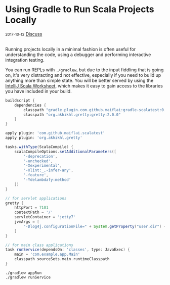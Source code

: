 # Using Gradle to Run Scala Projects Locally

<div class="meta">
  <span class="date"><small>2017-10-12</small></span>
  <span class="discuss"><a class="github-button" href="https://github.com/copperlight/copperlight.github.io/issues" data-icon="octicon-issue-opened" aria-label="Discuss copperlight/copperlight.github.io on GitHub">Discuss</a></span>
</div><br/>

Running projects locally in a minimal fashion is often useful for understanding the code, using a
debugger and performing interactive integration testing.

You can run REPLs with `./gradlew`, but due to the input fiddling that is going on, it's very
distracting and not effective, especially if you need to build up anything more than simple state.
You will be better served by using the [IntelliJ Scala Worksheet], which makes it easy to gain
access to the libraries you have included in your build.

[IntelliJ Scala Worksheet]: https://www.jetbrains.com/help/idea/working-with-scala-worksheet.html

```groovy
buildscript {
    dependencies {
        classpath "gradle.plugin.com.github.maiflai:gradle-scalatest:0.14"
        classpath "org.akhikhl.gretty:gretty:2.0.0"
    }
}

apply plugin: 'com.github.maiflai.scalatest'
apply plugin: 'org.akhikhl.gretty'

tasks.withType(ScalaCompile) {
    scalaCompileOptions.setAdditionalParameters([
        '-deprecation',
        '-unchecked',
        '-Xexperimental',
        '-Xlint:_,-infer-any',
        '-feature',
        '-Ydelambdafy:method'
    ])
}

// for servlet applications
gretty {
    httpPort = 7101
    contextPath = '/'
    servletContainer = 'jetty7'
    jvmArgs = [
        "-Dlog4j.configurationFile=" + System.getProperty("user.dir") + "/src/main/resources/log4j_dev.xml"
    ]
}

// for main class applications
task runService(dependsOn: 'classes', type: JavaExec) {
    main = 'com.example.app.Main'
    classpath sourceSets.main.runtimeClasspath
}
```

```
./gradlew appRun
./gradlew runService
```

